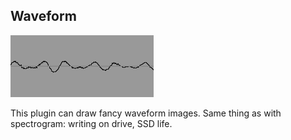 ## Waveform

<img src="resources\waveform.PNG" title="waveform" />

This plugin can draw fancy waveform images.
Same thing as with spectrogram: writing on drive, SSD life.
